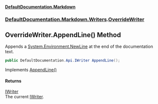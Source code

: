 #### [DefaultDocumentation\.Markdown](../../../../index.md 'index')
### [DefaultDocumentation\.Markdown\.Writers](../../../../index.md#DefaultDocumentation.Markdown.Writers 'DefaultDocumentation\.Markdown\.Writers').[OverrideWriter](index.md 'DefaultDocumentation\.Markdown\.Writers\.OverrideWriter')

## OverrideWriter\.AppendLine\(\) Method

Appends a [System\.Environment\.NewLine](https://learn.microsoft.com/en-us/dotnet/api/system.environment.newline 'System\.Environment\.NewLine') at the end of the documentation text\.

```csharp
public DefaultDocumentation.Api.IWriter AppendLine();
```

Implements [AppendLine\(\)](https://github.com/Doraku/DefaultDocumentation/blob/master/documentation/api/DefaultDocumentation/Api/IWriter/AppendLine().md 'DefaultDocumentation\.Api\.IWriter\.AppendLine')

#### Returns
[IWriter](https://github.com/Doraku/DefaultDocumentation/blob/master/documentation/api/DefaultDocumentation/Api/IWriter/index.md 'DefaultDocumentation\.Api\.IWriter')  
The current [IWriter](https://github.com/Doraku/DefaultDocumentation/blob/master/documentation/api/DefaultDocumentation/Api/IWriter/index.md 'DefaultDocumentation\.Api\.IWriter')\.
